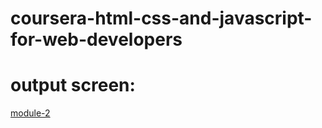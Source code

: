 # coursera-html-css-and-javascript-for-web-developers
# output screen:
[module-2](https://atharve312004.github.io/coursera-html-css-and-javascript-for-web-developers/)
